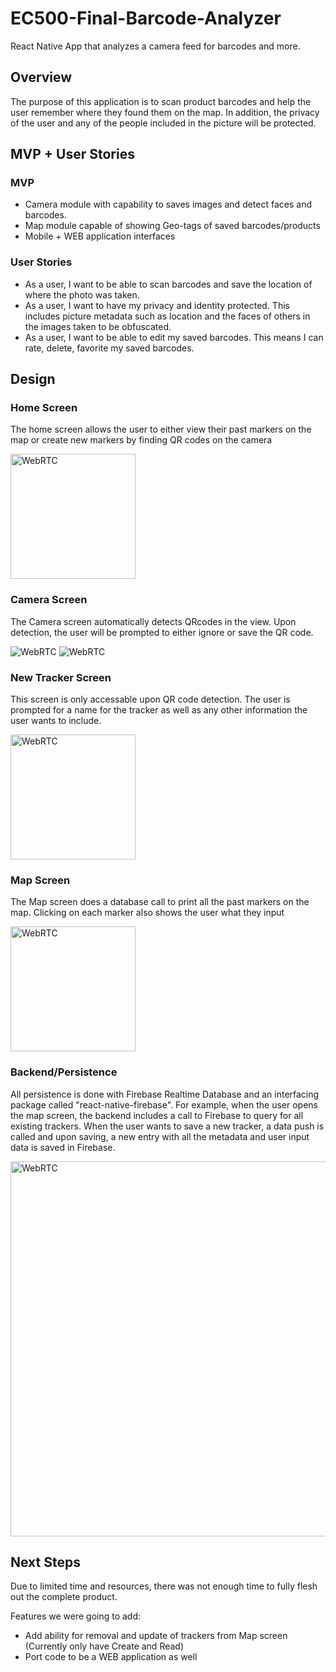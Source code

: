 # EC500-Final-Barcode-Analyzer
React Native App that analyzes a camera feed for barcodes and more.

## Overview
The purpose of this application is to scan product barcodes and help the user remember where they found them on the map. In addition, the privacy of the user and any of the people included in the picture will be protected.

## MVP + User Stories
### MVP
- Camera module with capability to saves images and detect faces and barcodes.
- Map module capable of showing Geo-tags of saved barcodes/products
- Mobile + WEB application interfaces

### User Stories
- As a user, I want to be able to scan barcodes and save the location of where the photo was taken.
- As a user, I want to have my privacy and identity protected. This includes picture metadata such as location and the faces of others in the images taken to be obfuscated. 
- As a user, I want to be able to edit my saved barcodes. This means I can rate, delete, favorite my saved barcodes.
 
## Design

### Home Screen
The home screen allows the user to either view their past markers on the map or create new markers by finding QR codes on the camera

<img src="Images/Home.PNG" alt="WebRTC" width="200"/>

### Camera Screen
The Camera screen automatically detects QRcodes in the view. Upon detection, the user will be prompted to either ignore or save the QR code.

<img src="Images/Camera.PNG" alt="WebRTC" length="600"/> <img src="Images/QRsensed.PNG" alt="WebRTC" length="600"/>

### New Tracker Screen
This screen is only accessable upon QR code detection. The user is prompted for a name for the tracker as well as any other information the user wants to include.

<img src="Images/weblogo.png" alt="WebRTC" width="200"/>

### Map Screen
The Map screen does a database call to print all the past markers on the map. Clicking on each marker also shows the user what they input

<img src="Images/trackers.PNG" alt="WebRTC" width="200"/>

### Backend/Persistence
All persistence is done with Firebase Realtime Database and an interfacing package called "react-native-firebase". For example, when the user opens the map screen, the backend includes a call to Firebase to query for all existing trackers. When the user wants to save a new tracker, a data push is called and upon saving, a new entry with all the metadata and user input data is saved in Firebase.

<img src="Images/testtracker.PNG" alt="WebRTC" width="600"/>

## Next Steps
Due to limited time and resources, there was not enough time to fully flesh out the complete product.

Features we were going to add:

- Add ability for removal and update of trackers from Map screen (Currently only have Create and Read)
- Port code to be a WEB application as well
